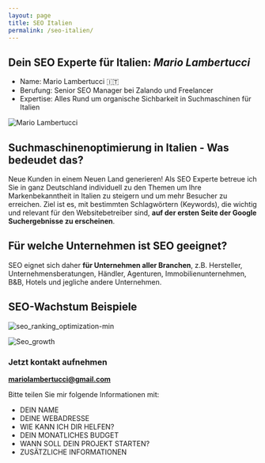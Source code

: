 ```yaml
---
layout: page
title: SEO Italien
permalink: /seo-italien/
---
```



## Dein SEO Experte für Italien: *Mario Lambertucci*


- Name: Mario Lambertucci 🇮🇹
- Berufung: Senior SEO Manager bei Zalando und Freelancer
- Expertise: Alles Rund um organische Sichbarkeit in Suchmaschinen für Italien

![Mario Lambertucci](https://user-images.githubusercontent.com/61537859/114521549-cf9ed680-9c42-11eb-8dae-356443948158.jpeg)


## Suchmaschinenoptimierung in Italien - Was bedeudet das?
Neue Kunden in einem Neuen Land generieren!
Als SEO Experte betreue ich Sie in ganz Deutschland individuell zu den Themen um Ihre Markenbekanntheit in Italien zu steigern und um mehr Besucher zu erreichen.
Ziel ist es, mit bestimmten Schlagwörtern (Keywords), die wichtig und relevant für den Websitebetreiber sind, **auf der ersten Seite der Google Suchergebnisse zu erscheinen**.


## Für welche Unternehmen ist SEO geeignet?

SEO eignet sich daher **für Unternehmen aller Branchen**, z.B. Hersteller, Unternehmensberatungen, Händler, Agenturen,  Immobilienunternehmen, B&B, Hotels und jegliche andere Unternehmen.


## SEO-Wachstum Beispiele

![seo_ranking_optimization-min](https://user-images.githubusercontent.com/61537859/111320647-7f465000-8667-11eb-9894-cea0b8f35977.png)

![Seo_growth](https://user-images.githubusercontent.com/61537859/111320651-80777d00-8667-11eb-94c2-2f47ea001e21.png)



### Jetzt kontakt aufnehmen
**mariolambertucci@gmail.com**

Bitte teilen Sie mir folgende Informationen mit:

- DEIN NAME
- DEINE WEBADRESSE
- WIE KANN ICH DIR HELFEN?
- DEIN MONATLICHES BUDGET
- WANN SOLL DEIN PROJEKT STARTEN?
- ZUSÄTZLICHE INFORMATIONEN

